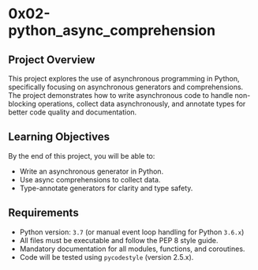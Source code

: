# 0x02-python_async_comprehension

## Project Overview
This project explores the use of asynchronous programming in Python, specifically focusing on asynchronous generators and comprehensions. The project demonstrates how to write asynchronous code to handle non-blocking operations, collect data asynchronously, and annotate types for better code quality and documentation.

## Learning Objectives
By the end of this project, you will be able to:
- Write an asynchronous generator in Python.
- Use async comprehensions to collect data.
- Type-annotate generators for clarity and type safety.

## Requirements
- Python version: `3.7` (or manual event loop handling for Python `3.6.x`)
- All files must be executable and follow the PEP 8 style guide.
- Mandatory documentation for all modules, functions, and coroutines.
- Code will be tested using `pycodestyle` (version 2.5.x).

